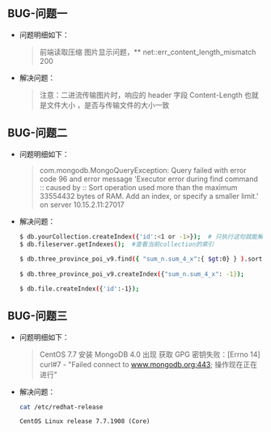 ## BUG-问题一
* 问题明细如下：

  > 前端读取压缩 图片显示问题，** net::err_content_length_mismatch 200

 * 解决问题：
    > 注意：二进流传输图片时，响应的 header 字段 Content-Length 也就是文件大小 ，是否与传输文件的大小一致

## BUG-问题二
 * 问题明细如下：
    > com.mongodb.MongoQueryException: 
        Query failed with error code 96 and error message 'Executor error during find command :: caused by :: Sort operation used more than the maximum 33554432 bytes of RAM. Add an index, or specify a smaller limit.' on server 10.15.2.11:27017 
 * 解决问题：
   ```bash
   $ db.yourCollection.createIndex({'id':<1 or -1>});  # 只执行这句就能解决bug  注意不能直接复制粘贴，要根据集合编写语句。
   $ db.fileserver.getIndexes();  #查看当前collection的索引
    
   $ db.three_province_poi_v9.find({ "sum_n.sum_4_x":{ $gt:0} } ).sort({"sum_n.sum_4_x":-1});
    
   $ db.three_province_poi_v9.createIndex({"sum_n.sum_4_x": -1});
   ```
   ```bash
   $ db.file.createIndex({'id':-1});
   ```
## BUG-问题三
 * 问题明细如下：
    
    > CentOS 7.7 安装 MongoDB 4.0 出现  获取 GPG 密钥失败：[Errno 14] curl#7 - "Failed connect to www.mongodb.org:443; 操作现在正在进行"
 * 解决问题：
   ```bash
   cat /etc/redhat-release
   ```
   ```text
   CentOS Linux release 7.7.1908 (Core)
   ```